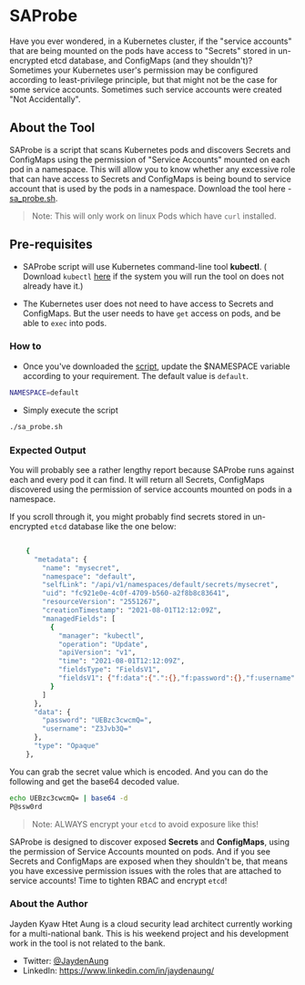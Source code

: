 # SAProbe #

Have you ever wondered, in a Kubernetes cluster, if the "service accounts" that are being mounted on the pods have access to "Secrets" stored in un-encrypted etcd database, and ConfigMaps (and they shouldn't)? Sometimes your Kubernetes user's permission may be configured according to least-privilege principle, but that might not be the case for some service accounts. Sometimes such service accounts were created "Not Accidentally".

## About the Tool

SAProbe is a script that scans Kubernetes pods and discovers Secrets and ConfigMaps using the permission of "Service Accounts" mounted on each pod in a namespace. This will allow you to know whether any excessive role that can have access to Secrets and ConfigMaps is being bound to service account that is used by the pods in a namespace. Download the tool here - [sa_probe.sh](scripts/sa_probe.sh).

> Note: This will only work on linux Pods which have `curl` installed.

## Pre-requisites
- SAProbe script will use Kubernetes command-line tool **kubectl**. ( Download `kubectl` [here](https://kubernetes.io/docs/tasks/tools/) if the system you will run the tool on does not already have it.)

- The Kubernetes user does not need to have access to Secrets and ConfigMaps. But the user needs to have `get` access on pods, and be able to `exec` into pods.

### How to 

- Once you've downloaded the [script](scripts/sa_probe.sh), update the $NAMESPACE variable according to your requirement. The default value is `default`. 

```bash
NAMESPACE=default
```

- Simply execute the script

```bash
./sa_probe.sh
```

### Expected Output

You will probably see a rather lengthy report because SAProbe runs against each and every pod it can find. It will return all Secrets, ConfigMaps discovered using the permission of service accounts mounted on pods in a namespace. 

If you scroll through it, you might probably find secrets stored in un-encrypted `etcd` database like the one below:

```bash

    {
      "metadata": {
        "name": "mysecret",
        "namespace": "default",
        "selfLink": "/api/v1/namespaces/default/secrets/mysecret",
        "uid": "fc921e0e-4c0f-4709-b560-a2f8b8c83641",
        "resourceVersion": "2551267",
        "creationTimestamp": "2021-08-01T12:12:09Z",
        "managedFields": [
          {
            "manager": "kubectl",
            "operation": "Update",
            "apiVersion": "v1",
            "time": "2021-08-01T12:12:09Z",
            "fieldsType": "FieldsV1",
            "fieldsV1": {"f:data":{".":{},"f:password":{},"f:username":{}},"f:type":{}}
          }
        ]
      },
      "data": {
        "password": "UEBzc3cwcmQ=",
        "username": "Z3Jvb3Q="
      },
      "type": "Opaque"
    },


```

You can grab the secret value which is encoded. And you can do the following and get the base64 decoded value.

```bash
echo UEBzc3cwcmQ= | base64 -d
P@ssw0rd
```

> Note: ALWAYS encrypt your `etcd` to avoid exposure like this!

SAProbe is designed to discover exposed **Secrets** and **ConfigMaps**, using the permission of Service Accounts mounted on pods. And if you see Secrets and ConfigMaps are exposed when they shouldn't be, that means you have excessive permission issues with the roles that are attached to service accounts! Time to tighten RBAC and encrypt `etcd`!

### About the Author 
Jayden Kyaw Htet Aung is a cloud security lead architect currently working for a multi-national bank. This is his weekend project and his development work in the tool is not related to the bank.

- Twitter: [@JaydenAung](https://twitter.com/JaydenAung)
- LinkedIn: https://www.linkedin.com/in/jaydenaung/ 


